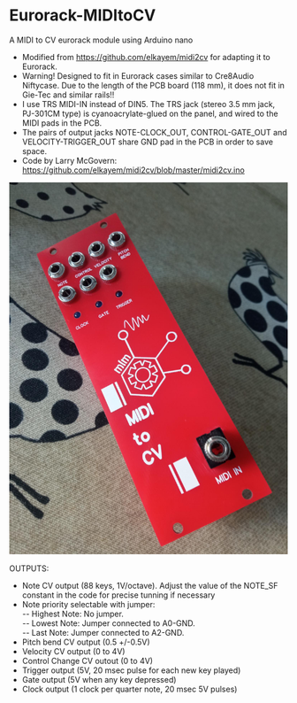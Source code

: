 # Eurorack-MIDItoCV
A MIDI to CV eurorack module using Arduino nano

- Modified from https://github.com/elkayem/midi2cv for adapting it to Eurorack.
- Warning! Designed to fit in Eurorack cases similar to Cre8Audio Niftycase. Due to the length of the PCB board (118 mm), it does not fit in Gie-Tec and similar rails!!
- I use TRS MIDI-IN instead of DIN5. The TRS jack (stereo 3.5 mm jack, PJ-301CM type) is cyanoacrylate-glued on the panel, and wired to the MIDI pads in the PCB.  
- The pairs of output jacks NOTE-CLOCK_OUT, CONTROL-GATE_OUT and VELOCITY-TRIGGER_OUT share GND pad in the PCB in order to save space.  
- Code by Larry McGovern: https://github.com/elkayem/midi2cv/blob/master/midi2cv.ino  

![alt text](https://github.com/SlowProject/Eurorack-MIDItoCV/blob/main/pics/MIDItoCV-front.jpg)

OUTPUTS:  
- Note CV output (88 keys, 1V/octave). Adjust the value of the NOTE_SF constant in the code for precise tunning if necessary  
- Note priority selectable with jumper:    
-- Highest Note: No jumper.  
-- Lowest Note: Jumper connected to A0-GND.  
-- Last Note: Jumper connected to A2-GND.  
- Pitch bend CV output (0.5 +/-0.5V)  
- Velocity CV output (0 to 4V)  
- Control Change CV outout (0 to 4V)  
- Trigger output (5V, 20 msec pulse for each new key played)  
- Gate output (5V when any key depressed)  
- Clock output (1 clock per quarter note, 20 msec 5V pulses)
